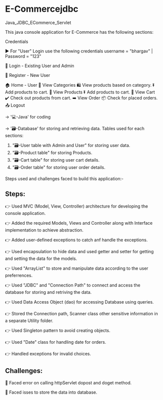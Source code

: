 # E-Commercejdbc


Java_JDBC_ECommerce_Servlet

This java console application for E-Commerce has the following sections:

Credentials

▶ For "User" Login use the following credentials username = "bhargav" | Password = "123"

👤 Login - Existing User and Admin

👥 Register - New User

🏠 Home - User
    👀 View Categories 
        🛍️ View products based on category.
        ⏬ Add products to cart.
    👀 View Products 
        ⏬ Add products to cart.
    🛒 View Cart 
        ✔️ Check out products from cart.
    ➡️ View Order 
        📦 Check for placed orders.
    📤 Logout
 
-> '💻-Java' for coding 

-> '🗃️-Database' for storing and retrieving data.
Tables used for each sections:


1. "🗃️-User table with Admin and User"  for storing user data.
2. "🗃️-Product table" for storing Products.
3. "🗃️-Cart table" for storing user cart details.
4. "🗃️-Order table" for storing user order details.
 
Steps used and challenges faced to build this application:-


Steps:
------
👉 Used MVC (Model, View, Controller) architecture for developing the console application.

👉 Added the required Models, Views and Controller along with Interface implementation to achieve abstraction.

👉 Added user-defined exceptions to catch anf handle the exceptions.

👉 Used encapsulation to hide data and used getter and setter for getting and setting the data for the models.

👉 Used "ArrayList" to store and manipulate data according to the user preferrences.

👉 Used "JDBC" and "Connection Path" to connect and access the database for storing and retriving the data.

👉 Used Data Access Object (dao) for accessing Database using queries.

👉 Stored the Connection path, Scanner class other sensitive information in a separate Utility folder.

👉 Used Singleton pattern to avoid creating objects.

👉 Used "Date" class for handling date for orders.

👉 Handled exceptions for invalid choices.

Challenges:
-----------
🔴 Faced error on calling httpServlet dopost and doget method.

🔴 Faced isses to store the data into database.
 
